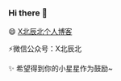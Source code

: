 ### Hi there 👋

<!--
**xuqwCloud/xuqwCloud** is a ✨ _special_ ✨ repository because its `README.md` (this file) appears on your GitHub profile.

Here are some ideas to get you started:

- 🔭 I’m currently working on ...
- 🌱 I’m currently learning ...
- 👯 I’m looking to collaborate on ...
- 🤔 I’m looking for help with ...
- 💬 Ask me about ...
- 📫 How to reach me: ...
- 😄 Pronouns: ...
- ⚡ Fun fact: ...
-->

😄 [X北辰北个人博客](http://www.xbeichenbei.com/)

⚡微信公众号：X北辰北

✨ 希望得到你的小星星作为鼓励~